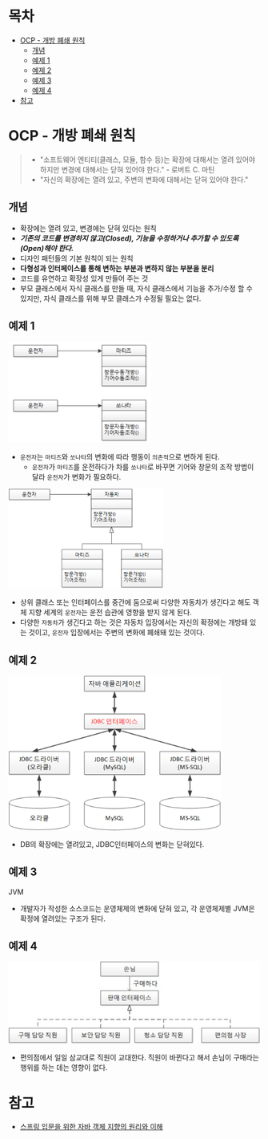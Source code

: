 # 목차

- [OCP - 개방 폐쇄 원칙](#ocp---개방-폐쇄-원칙)
  * [개념](#개념)
  * [예제 1](#예제-1)
  * [예제 2](#예제-2)
  * [예제 3](#예제-3)
  * [예제 4](#예제-4)
- [참고](#참고)



# OCP - 개방 폐쇄 원칙

> * "소프트웨어 엔티티(클래스, 모듈, 함수 등)는 확장에 대해서는 열려 있어야 하지만 변경에 대해서는 닫혀 있어야 한다." - 로버트 C. 마틴
> * "자신의 확장에는 열려 있고, 주변의 변화에 대해서는 닫혀 있어야 한다."





## 개념

* 확장에는 열려 있고, 변경에는 닫혀 있다는 원칙
* ***기존의 코드를 변경하지 않고(Closed), 기능을 수정하거나 추가할 수 있도록(Open)해야 한다.***
* 디자인 패턴들의 기본 원칙이 되는 원칙
* **다형성과 인터페이스를 통해 변하는 부분과 변하지 않는 부분을 분리**
* 코드를 유연하고 확장성 있게 만들어 주는 것
* 부모 클래스에서 자식 클래스를 만들 때, 자식 클래스에서 기능을 추가/수정 할 수 있지만, 자식 클래스를 위해 부모 클래스가 수정될 필요는 없다.





## 예제 1

<img src="./image/image-20200723164410696.png" alt="image-20200723164410696" style="zoom:80%;" />

* `운전자`는 `마티즈`와 `쏘나타`의 변화에 따라 행동이 `의존적`으로 변하게 된다.
  * `운전자`가 `마티즈`를 운전하다가 차를 `쏘나타`로 바꾸면 기어와 창문의 조작 방법이 달라 `운전자`가 변화가 필요하다.

<img src="./image/1541913950879.png" alt="Screenshot" style="zoom:80%;" />

* 상위 클래스 또는 인터페이스를 중간에 둠으로써 다양한 자동차가 생긴다고 해도 객체 지향 세계의 `운전자`는 운전 습관에 영향을 받지 않게 된다.
* 다양한 `자동차`가 생긴다고 하는 것은 자동차 입장에서는 자신의 확정에는 개방돼 있는 것이고, `운전자` 입장에서는 주변의 변화에 폐쇄돼 있는 것이다.





## 예제 2

<img src="./image/1541914244823.png" alt="Screenshot" style="zoom:80%;" />

* DB의 확장에는 열려있고, JDBC인터페이스의 변화는 닫혀있다.





## 예제 3

JVM

* 개발자가 작성한 소스코드는 운영체제의 변화에 닫혀 있고, 각 운영체제별 JVM은 확정에 열려있는 구조가 된다.





## 예제 4

![img](./image/151351513.png)

* 편의점에서 일일 삼교대로 직원이 교대한다. 직원이 바뀐다고 해서 손님이 구매라는 행위를 하는 데는 영향이 없다.





# 참고

* [스프링 입문을 위한 자바 객체 지향의 원리와 이해](http://www.yes24.com/Product/Goods/17350624)